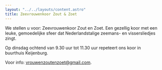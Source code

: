 ```yaml
---
layout: "../../layouts/content.astro"
title: Zeevrouwenkoor Zout & Zoet
---
```


We stellen u voor: Zeevrouwenkoor Zout en Zoet. Een gezellig koor met een leuke, gemoedelijke sfeer dat Nederlandstalige zeemans- en vissersliedjes zingt.

Op dinsdag ochtend van 9.30 uur tot 11.30 uur repeteert ons koor in buurthuis Keijenburg.

Voor info: [vrouwenzoutenzoet@gmail.com](mailto:vrouwenzoutenzoet@gmail.com).
